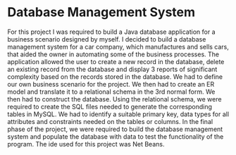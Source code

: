 # Database Management System
For this project I was required to build a Java database application for a business scenario designed by myself. I decided to build a database management system for a 
car company, which manufactures and sells cars, that aided the owner in automating some of the business processes. The application allowed the user to create a new 
record in the database, delete an existing record from the database and display 3 reports of significant complexity based on the records stored in the database. 
We had to define our own business scenario for the project. We then had to create an ER model and translate it to a relational schema in the 3rd normal form. 
We then had to construct the database. Using the relational schema, we were required to create the SQL files needed to generate the corresponding tables in MySQL. 
We had to identify a suitable primary key, data types for all attributes and constraints needed on the tables or columns. In the final phase of the project, 
we were required to build the database management system and populate the database with data to test the functionality of the program. 
The ide used for this project was Net Beans.
